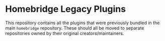 
# Homebridge Legacy Plugins

This repository contains all the plugins that were previously bundled in the main `homebridge` repository. These should all be moved to separate repositories owned by their original creators/maintainers.